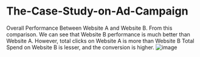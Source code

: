 # The-Case-Study-on-Ad-Campaign

Overall Performance Between Website A and Website B.
From this comparison. We can see that Website B performance is much better than Website A. However, total clicks on Website A is more than Website B
Total Spend on Website B is lesser, and the conversion is higher.
![image](https://github.com/user-attachments/assets/bd4036b0-3635-44ec-881e-519e43ab1817)
